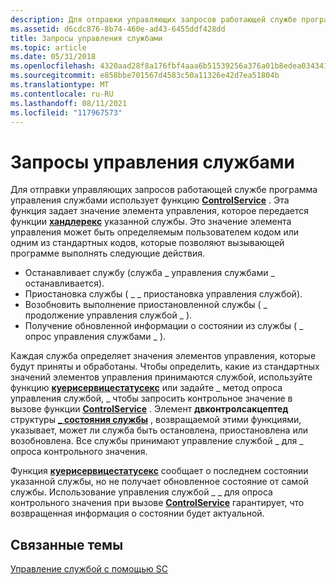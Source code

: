 ```yaml
---
description: Для отправки управляющих запросов работающей службе программа управления службами использует функцию ControlService.
ms.assetid: d6cdc876-8b74-460e-ad43-6455ddf428dd
title: Запросы управления службами
ms.topic: article
ms.date: 05/31/2018
ms.openlocfilehash: 4320aad28f8a176fbf4aaa6b51539256a376a01b8edea034341cae7831ca4c40
ms.sourcegitcommit: e858bbe701567d4583c50a11326e42d7ea51804b
ms.translationtype: MT
ms.contentlocale: ru-RU
ms.lasthandoff: 08/11/2021
ms.locfileid: "117967573"
---
```

# <a name="service-control-requests"></a>Запросы управления службами

Для отправки управляющих запросов работающей службе программа управления службами использует функцию [**ControlService**](/windows/desktop/api/Winsvc/nf-winsvc-controlservice) . Эта функция задает значение элемента управления, которое передается функции [**хандлерекс**](/windows/desktop/api/WinSvc/nc-winsvc-lphandler_function_ex) указанной службы. Это значение элемента управления может быть определяемым пользователем кодом или одним из стандартных кодов, которые позволяют вызывающей программе выполнять следующие действия.

-   Останавливает службу (служба \_ управления службами \_ останавливается).
-   Приостановка службы ( \_ \_ приостановка управления службой).
-   Возобновить выполнение приостановленной службы ( \_ продолжение управления службой \_ ).
-   Получение обновленной информации о состоянии из службы ( \_ опрос управления службами \_ ).

Каждая служба определяет значения элементов управления, которые будут приняты и обработаны. Чтобы определить, какие из стандартных значений элементов управления принимаются службой, используйте функцию [**куерисервицестатусекс**](/windows/desktop/api/Winsvc/nf-winsvc-queryservicestatusex) или задайте \_ метод опроса управления службой, \_ чтобы запросить контрольное значение в вызове функции [**ControlService**](/windows/desktop/api/Winsvc/nf-winsvc-controlservice) . Элемент **двконтролсакцептед** структуры [**\_ состояния службы**](/windows/desktop/api/Winsvc/ns-winsvc-service_status) , возвращаемой этими функциями, указывает, может ли служба быть остановлена, приостановлена или возобновлена. Все службы принимают управление службой \_ для \_ опроса контрольного значения.

Функция [**куерисервицестатусекс**](/windows/desktop/api/Winsvc/nf-winsvc-queryservicestatusex) сообщает о последнем состоянии указанной службы, но не получает обновленное состояние от самой службы. Использование управления службой \_ \_ для опроса контрольного значения при вызове [**ControlService**](/windows/desktop/api/Winsvc/nf-winsvc-controlservice) гарантирует, что возвращенная информация о состоянии будет актуальной.

## <a name="related-topics"></a>Связанные темы

<dl> <dt>

[Управление службой с помощью SC](controlling-a-service-using-sc.md)
</dt> </dl>

 

 



